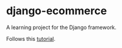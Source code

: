 # django-ecommerce

A learning project for the Django framework.

Follows this [tutorial](https://www.youtube.com/watch?v=u6R4vBa7ZK4&list=PLCC34OHNcOtpRfBYk-8y0GMO4i1p1zn50).

